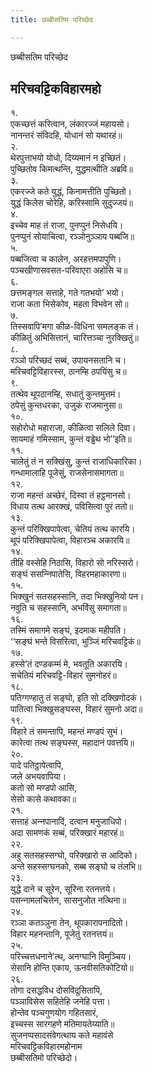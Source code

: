 ```yaml
---
title: छब्बीसतिम परिच्छेद

---
```

छब्बीसतिम परिच्छेद  


## मरिचवट्टिकविहारमहो

१.  
एकच्छत्तं करित्वान, लंकारज्‍जं महायसो।  
नानन्तरं संविदहि, योधानं सो यथारहं॥  
२.  
थेरपुत्ताभयो योधो, दिय्यमानं न इच्छितं।  
पुच्छितोव किमत्थन्ति, युद्धमत्थीति अब्रवि॥  
३.  
एकरज्‍जे कते युद्धं, किनामत्तीति पुच्छितो।  
युद्धं किलेस चोरेहि, करिस्सामि सुदुज्‍जयं॥  
४.  
इच्‍चेव माह तं राजा, पुनप्पुनं निसेधयि।  
पुनप्पुनं सोयाचित्वा, रञ्‍ञोनुञ्‍ञाय पब्बजि॥  
५.  
पब्बजित्वा च कालेन, अरहत्तमपापुणि।  
पञ्‍चखीणासवसत-परिवाएरा अहोसि च॥  
६.  
छत्तमङ्गल सत्ताहे, गते गतभयो’ भयो।  
राजा कता भिसेकोव, महता विभवेन सो॥  
७.  
तिस्सवापि’मगा कीळ-विधिना समलङ्क तं।  
कीळितुं अभिसित्तानं, चारित्तञ्‍चा नुरक्खितुं॥  
८.  
रञ्‍ञो परिच्छदं सब्बं, उपायनसतानि च।  
मरिचवट्टिविहारस्स, ठानम्हि ठपयिंसु च॥  
९.  
तत्थेव थूपठानम्हि, सधातुं कुन्तमुत्तमं।  
ठपेसुं कुन्तधरका, उजुकं राजमानुसा॥  
१०.  
सहोरोधो महाराजा, कीळित्वा सलिले दिवा।  
सायमाहं गमिस्साम, कुन्तं वड्ढेथ भो’’इति॥  
११.  
चालेतुं तं न सक्खिंसु, कुन्तं राजाधिकारिका।  
गन्धामालाहि पूजेसुं, राजसेनासमागता॥  
१२.  
राजा महन्तं अच्छेरं, दिस्वा तं हट्ठमानसो।  
विधाय तत्थ आरक्खं, पविसित्वा पुरं ततो॥  
१३.  
कुन्तं परिक्खिपापेत्वा, चेतियं तत्थ कारयि।  
थूपं परिक्खिपापेत्वा, विहारञ्‍च अकारयि॥  
१४.  
तीहि वस्सेहि निठासि, विहारो सो नरिस्सरो।  
सङ्घं ससन्‍निपातेसि, विहरमहाकारणा॥  
१५.  
भिक्खुनं सतसहस्सानि, तदा भिक्खुनियो पन।  
नवुति च सहस्सानि, अभविंसु समागता॥  
१६.  
तस्मिं समागमे सङ्घं, इदमाक महीपति।  
‘‘सङ्घं भन्ते विसरित्वा, भुञ्‍जिं मरिचवट्टिकं॥  
१७.  
हस्से’तं दण्डकम्मं मे, भवतूति अकारयि।  
सचेतियं मरिचवट्टि-विहारं सुमनोहरं॥  
१८.  
पतिग्गण्हातु तं सङ्घो, इति सो दक्खिणोदकं।  
पातित्वा भिक्खुसङ्घस्स, विहारं सुमनो अदा॥  
१९.  
विहारे तं समन्तापि, महन्तं मण्डपं सुभं।  
कारेत्वा तत्थ सङ्घस्स, महादानं पवत्तयि॥  
२०.  
पादे पतिट्ठापेत्वापि,  
जले अभयवापिया।  
कतो सो मण्डपो आसि,  
सेसो कासे कथावका॥  
२१.  
सत्ताहं अन्‍नपानादिं, दत्वान मनुजाधिपो।  
अदा सामणकं सब्बं, परिक्खारं महारहं॥  
२२.  
अहु सतसहस्सग्घो, परिक्खारो स आदिको।  
अन्ते सहस्सग्घनको, सब्ब सङ्घो च तंलभि॥  
२३.  
युद्धे दाने च सूरेन, सूरिना रतनत्तये।  
पसन्‍नामलचित्तेन, सासनुजोत नत्थिना॥  
२४.  
रञ्‍ञा कतञ्‍ञुना तेन, थूपकारापनादितो।  
विहार महनन्तानि, पूजेतुं रतनत्तयं॥  
२५.  
परिच्‍चत्तधनाने’त्थ, अनग्घानि विमुञ्‍चिय।  
सेसानि होन्ति एकाय, ऊनवीसतिकोटियो॥  
२६.  
तोगा दसद्धविध दोसविदूसितापि,  
पञ्‍ञाविसेस सहितेहि जनेहि पत्ता।  
होन्तेव पञ्‍चगुणयोग गहितसारं,  
इच्‍चस्स सारगहणे मतिमायतेय्याति॥  
सुजनप्पसादसंवेगत्थाय कते महावंसे  
मरिचवट्टिकविहारमहोनाम  
छब्बीसतिमो परिच्छेदो।  